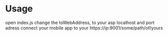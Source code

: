 # Usage 
open index.js
change the toWebAddress, to your asp localhost and port adress
connect your mobile app to your https://ip:9001/some/path/of/yours